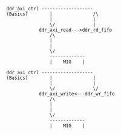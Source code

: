 
    ddr_axi_ctrl -------------------
    (Basics)        |               /\
                    |               |
                    \/              |
                ddr_axi_read--->ddr_rd_fifo        
                    /\              
                    |                 
                    |       
                    \/      
                    -------------
                    |    MIG    |

    ddr_axi_ctrl -------------------
    (Basics)        |               |
                    |               |
                    \/              \/
                ddr_axi_write<---ddr_wr_fifo        
                    /\              
                    |                 
                    |       
                    \/      
                    -------------
                    |    MIG    |
